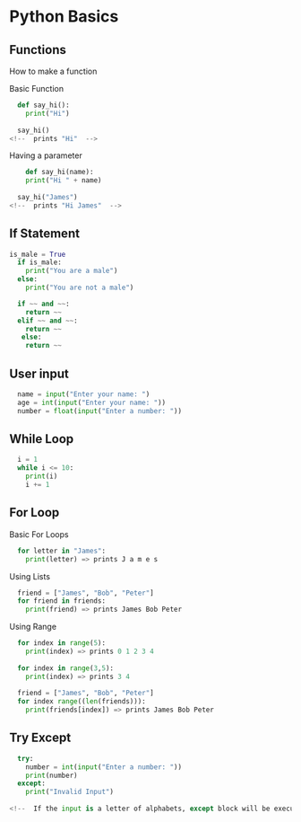 # Python Basics

## Functions
How to make a function

Basic Function
```python
  def say_hi():
    print("Hi")
  
  say_hi()
<!--  prints "Hi"  -->
```

Having a parameter
```python
    def say_hi(name):
    print("Hi " + name)
  
  say_hi("James")
<!--  prints "Hi James"  -->
```

## If Statement

```python
is_male = True
  if is_male:
    print("You are a male")
  else:
    print("You are not a male")
```
```python
  if ~~ and ~~:
    return ~~
  elif ~~ and ~~:
    return ~~
   else:
    return ~~
```

## User input
```python
  name = input("Enter your name: ")
  age = int(input("Enter your name: "))
  number = float(input("Enter a number: "))
```

## While Loop
```python
  i = 1
  while i <= 10:
    print(i)
    i += 1
```

## For Loop
Basic For Loops
```python
  for letter in "James":
    print(letter) => prints J a m e s
```

Using Lists
```python
  friend = ["James", "Bob", "Peter"]
  for friend in friends:
    print(friend) => prints James Bob Peter
```
Using Range
```python
  for index in range(5):
    print(index) => prints 0 1 2 3 4
    
  for index in range(3,5):
    print(index) => prints 3 4
    
  friend = ["James", "Bob", "Peter"]
  for index range((len(friends))):
    print(friends[index]) => prints James Bob Peter
```

## Try Except
```python
  try:
    number = int(input("Enter a number: "))
    print(number)
  except:
    print("Invalid Input")
    
<!--  If the input is a letter of alphabets, except block will be executed   -->
```

